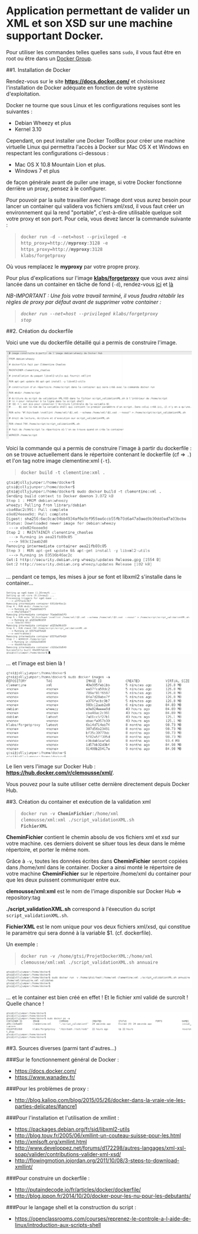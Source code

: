 # Application permettant de valider un XML et son XSD sur une machine supportant Docker.

Pour utiliser les commandes telles quelles sans <code>sudo</code>, il vous faut être en root ou être dans un [Docker Group](https://docs.docker.com/engine/installation/debian/#giving-non-root-access).

##1. Installation de Docker

Rendez-vous sur le site **<https://docs.docker.com/>** et choississez l'installation de Docker adéquate en fonction de votre système d'exploitation.

Docker ne tourne que sous Linux et les configurations requises sont les suivantes :

* Debian Wheezy et plus
* Kernel 3.10

Cependant, on peut installer une Docker ToolBox pour créer une machine virtuelle Linux qui permettra l'accès à Docker sur Mac OS X et Windows en respectant les configurations ci-dessous :

* Mac OS X 10.8 Mountain Lion et plus.
* Windows 7 et plus

de façon générale avant de puller une image, si votre Docker fonctionne derrière un proxy, pensez à le configurer.

Pour pouvoir par la suite travailler avec l'image dont vous aurez besoin pour lancer un container qui validera vos fichiers xml/xsd, il vous faut créer un environnement qui la rend "portable", c'est-à-dire utilisable quelque soit votre proxy et son port.
Pour cela, vous devez lancer la commande suivante : 

><code>docker run -d --net=host --privileged -e http_proxy=http://**myproxy**:3128 -e https_proxy=http://**myproxy**:3128 klabs/forgetproxy</code>

Où vous remplacez le **myproxy** par votre propre proxy.

Pour plus d'explications sur l'image **[klabs/forgetproxy](https://hub.docker.com/r/klabs/forgetproxy/)** que vous avez ainsi lancée dans un container en tâche de fond (<code>-d</code>), rendez-vous [ici](<http://blog.kaliop.com/blog/2015/05/26/docker-dans-la-vraie-vie-les-parties-delicates/#ancre1>) et [là](https://hub.docker.com/r/klabs/forgetproxy/)

*NB-IMPORTANT : Une fois votre travail terminé, il vous faudra rétablir les règles de proxy par défaut avant de supprimer votre container :*

>*<code>docker run --net=host --privileged klabs/forgetproxy stop</code>*

##2. Création du dockerfile

Voici une vue du dockerfile détaillé qui a permis de construire l'image.

![Dockerfile](snapshots/dockerfile.png)

Voici la commande qui a permis de construire l'image à partir du dockerfile :
on se trouve actuellement dans le répertoire contenant le dockerfile (cf => <code>.</code>) et l'on tag notre image clementine:xml (<code>-t</code>).

><code>docker build -t clementine:xml .</code>

![Résultat docker build partie 1](snapshots/docker_build1.png)

... pendant ce temps, les mises à jour se font et libxml2 s'installe dans le container...

![Résultat docker build partie 2](snapshots/docker_build2.png)

... et l'image est bien là !

![Résultat docker images](snapshots/docker_images.png)

Le lien vers l'image sur Docker Hub : **<https://hub.docker.com/r/clemousse/xml/>**.

Vous pouvez pour la suite utiliser cette dernière directement depuis Docker Hub.

##3. Création du container et exécution de la validation xml

><code>docker run -v **CheminFichier**:/home/xml clemousse/xml:xml ./script_validationXML.sh **FichierXML**</code>

**CheminFichier** contient le chemin absolu de vos fichiers xml et xsd sur votre machine. ces derniers doivent se situer tous les deux dans le même répertoire, et porter le même nom.

Grâce à <code>-v</code>, toutes les données écrites dans **CheminFichier** seront copiées dans /home/xml dans le container. Docker a ainsi monté le répertoire de votre machine **CheminFichier** sur le répertoire /home/xml du container pour que les deux puissent communiquer entre eux.

**clemousse/xml:xml** est le nom de l'image disponible sur Docker Hub => repository:tag

**./script_validationXML.sh** correspond à l'éxecution du script <code>script_validationXML.sh</code>.

**FichierXML** est le nom unique pour vos deux fichiers xml/xsd, qui constitue le paramètre qui sera donné à la variable $1. (cf. dockerfile).

Un exemple :

><code>docker run -v /home/gtsi/ProjetDockerXML:/home/xml clemousse/xml:xml ./script_validationXML.sh annuaire</code>

![Résultat docker run](snapshots/docker_run.png)

... et le container est bien créé en effet ! Et le fichier xml validé de surcroît ! Quelle chance !

![Résultat docker ps](snapshots/docker_ps.png)

##3. Sources diverses (parmi tant d'autres...)

###Sur le fonctionnement général de Docker :
  - <https://docs.docker.com/>
  - <https://www.wanadev.fr/>

###Pour les problèmes de proxy : 
  - <http://blog.kaliop.com/blog/2015/05/26/docker-dans-la-vraie-vie-les-parties-delicates/#ancre1>

###Pour l'installation et l'utilisation de xmllint :
  - <https://packages.debian.org/fr/sid/libxml2-utils>
  - <http://blog.touv.fr/2005/06/xmllint-un-couteau-suisse-pour-les.html>
  - <http://xmlsoft.org/xmllint.html>
  - <http://www.developpez.net/forums/d172298/autres-langages/xml-xsl-soap/valider/contributions-valider-xml-xsd/>
  - <http://flowingmotion.jojordan.org/2011/10/08/3-steps-to-download-xmllint/>

###Pour construire un dockerfile :
  - <http://putaindecode.io/fr/articles/docker/dockerfile/>
  - <http://blog.ippon.fr/2014/10/20/docker-pour-les-nu-pour-les-debutants/>

###Pour le langage shell et la construction du script : 
  - <https://openclassrooms.com/courses/reprenez-le-controle-a-l-aide-de-linux/introduction-aux-scripts-shell>





